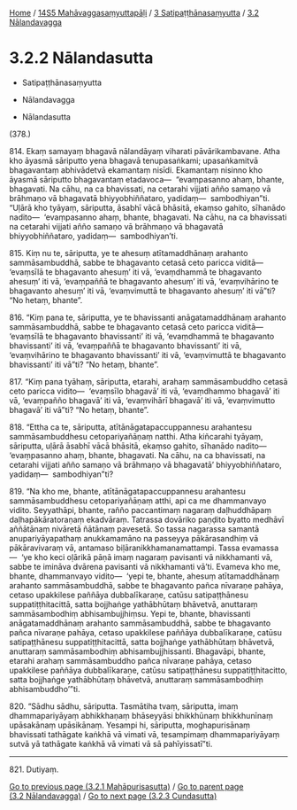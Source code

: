 
[Home](/) / [14S5 Mahāvaggasaṃyuttapāḷi](../...md) / [3 Satipaṭṭhānasaṃyutta](...md) / [3.2 Nālandavagga](../14S5/3/3.2.md)

# 3.2.2 Nālandasutta

* Satipaṭṭhānasaṃyutta

* Nālandavagga

* Nālandasutta

(378.)

814\. Ekaṃ samayaṃ bhagavā nālandāyaṃ viharati pāvārikambavane. Atha kho āyasmā sāriputto yena bhagavā tenupasaṅkami; upasaṅkamitvā bhagavantaṃ abhivādetvā ekamantaṃ nisīdi. Ekamantaṃ nisinno kho āyasmā sāriputto bhagavantaṃ etadavoca—  “evaṃpasanno ahaṃ, bhante, bhagavati. Na cāhu, na ca bhavissati, na cetarahi vijjati añño samaṇo vā brāhmaṇo vā bhagavatā bhiyyobhiññataro, yadidaṃ—  sambodhiyan”ti. “Uḷārā kho tyāyaṃ, sāriputta, āsabhī vācā bhāsitā, ekaṃso gahito, sīhanādo nadito—  ‘evaṃpasanno ahaṃ, bhante, bhagavati. Na cāhu, na ca bhavissati na cetarahi vijjati añño samaṇo vā brāhmaṇo vā bhagavatā bhiyyobhiññataro, yadidaṃ—  sambodhiyan’ti.

815\. Kiṃ nu te, sāriputta, ye te ahesuṃ atītamaddhānaṃ arahanto sammāsambuddhā, sabbe te bhagavanto cetasā ceto paricca viditā—  ‘evaṃsīlā te bhagavanto ahesuṃ’ iti vā, ‘evaṃdhammā te bhagavanto ahesuṃ’ iti vā, ‘evaṃpaññā te bhagavanto ahesuṃ’ iti vā, ‘evaṃvihārino te bhagavanto ahesuṃ’ iti vā, ‘evaṃvimuttā te bhagavanto ahesuṃ’ iti vā”ti? “No hetaṃ, bhante”.

816\. “Kiṃ pana te, sāriputta, ye te bhavissanti anāgatamaddhānaṃ arahanto sammāsambuddhā, sabbe te bhagavanto cetasā ceto paricca viditā—  ‘evaṃsīlā te bhagavanto bhavissanti’ iti vā, ‘evaṃdhammā te bhagavanto bhavissanti’ iti vā, ‘evaṃpaññā te bhagavanto bhavissanti’ iti vā, ‘evaṃvihārino te bhagavanto bhavissanti’ iti vā, ‘evaṃvimuttā te bhagavanto bhavissanti’ iti vā”ti? “No hetaṃ, bhante”.

817\. “Kiṃ pana tyāhaṃ, sāriputta, etarahi, arahaṃ sammāsambuddho cetasā ceto paricca vidito—  ‘evaṃsīlo bhagavā’ iti vā, ‘evaṃdhammo bhagavā’ iti vā, ‘evaṃpañño bhagavā’ iti vā, ‘evaṃvihārī bhagavā’ iti vā, ‘evaṃvimutto bhagavā’ iti vā”ti? “No hetaṃ, bhante”.

818\. “Ettha ca te, sāriputta, atītānāgatapaccuppannesu arahantesu sammāsambuddhesu cetopariyañāṇaṃ natthi. Atha kiñcarahi tyāyaṃ, sāriputta, uḷārā āsabhī vācā bhāsitā, ekaṃso gahito, sīhanādo nadito—  ‘evaṃpasanno ahaṃ, bhante, bhagavati. Na cāhu, na ca bhavissati, na cetarahi vijjati añño samaṇo vā brāhmaṇo vā bhagavatā’ bhiyyobhiññataro, yadidaṃ—  sambodhiyan”ti?

819\. “Na kho me, bhante, atītānāgatapaccuppannesu arahantesu sammāsambuddhesu cetopariyañāṇaṃ atthi, api ca me dhammanvayo vidito. Seyyathāpi, bhante, rañño paccantimaṃ nagaraṃ daḷhuddhāpaṃ daḷhapākāratoraṇaṃ ekadvāraṃ. Tatrassa dovāriko paṇḍito byatto medhāvī aññātānaṃ nivāretā ñātānaṃ pavesetā. So tassa nagarassa samantā anupariyāyapathaṃ anukkamamāno na passeyya pākārasandhiṃ vā pākāravivaraṃ vā, antamaso biḷāranikkhamanamattampi. Tassa evamassa—  ‘ye kho keci oḷārikā pāṇā imaṃ nagaraṃ pavisanti vā nikkhamanti vā, sabbe te imināva dvārena pavisanti vā nikkhamanti vā’ti. Evameva kho me, bhante, dhammanvayo vidito—  ‘yepi te, bhante, ahesuṃ atītamaddhānaṃ arahanto sammāsambuddhā, sabbe te bhagavanto pañca nīvaraṇe pahāya, cetaso upakkilese paññāya dubbalīkaraṇe, catūsu satipaṭṭhānesu suppatiṭṭhitacittā, satta bojjhaṅge yathābhūtaṃ bhāvetvā, anuttaraṃ sammāsambodhiṃ abhisambujjhiṃsu. Yepi te, bhante, bhavissanti anāgatamaddhānaṃ arahanto sammāsambuddhā, sabbe te bhagavanto pañca nīvaraṇe pahāya, cetaso upakkilese paññāya dubbalīkaraṇe, catūsu satipaṭṭhānesu suppatiṭṭhitacittā, satta bojjhaṅge yathābhūtaṃ bhāvetvā, anuttaraṃ sammāsambodhiṃ abhisambujjhissanti. Bhagavāpi, bhante, etarahi arahaṃ sammāsambuddho pañca nīvaraṇe pahāya, cetaso upakkilese paññāya dubbalīkaraṇe, catūsu satipaṭṭhānesu suppatiṭṭhitacitto, satta bojjhaṅge yathābhūtaṃ bhāvetvā, anuttaraṃ sammāsambodhiṃ abhisambuddho’”ti.

820\. “Sādhu sādhu, sāriputta. Tasmātiha tvaṃ, sāriputta, imaṃ dhammapariyāyaṃ abhikkhaṇaṃ bhāseyyāsi bhikkhūnaṃ bhikkhunīnaṃ upāsakānaṃ upāsikānaṃ. Yesampi hi, sāriputta, moghapurisānaṃ bhavissati tathāgate kaṅkhā vā vimati vā, tesampimaṃ dhammapariyāyaṃ sutvā yā tathāgate kaṅkhā vā vimati vā sā pahīyissatī”ti.

---

821\. Dutiyaṃ.



[Go to previous page (3.2.1 Mahāpurisasutta)](3.2.1.md) / [Go to parent page (3.2 Nālandavagga)](../14S5/3/3.2.md) / [Go to next page (3.2.3 Cundasutta)](3.2.3.md)


